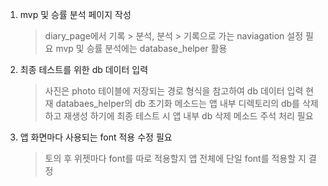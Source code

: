 1. mvp 및 승률 분석 페이지 작성
   > diary_page에서 기록 > 분석, 분석 > 기록으로 가는 naviagation 설정 필요
   > mvp 및 승률 분석에는 database_helper 활용
2. 최종 테스트를 위한 db 데이터 입력
   > 사진은 photo 테이블에 저장되는 경로 형식을 참고하여 db 데이터 입력
   > 현재 databaes_helper의 db 초기화 메소드는 앱 내부 디렉토리의 db를 삭제하고 재생성 하기에 최종 테스트 시 앱 내부 db 삭제 메소드 주석 처리 필요
3. 앱 화면마다 사용되는 font 적용 수정 필요
   > 토의 후 위젯마다 font를 따로 적용할지 앱 전체에 단일 font를 적용할 지 결정
